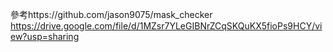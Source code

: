 參考https://github.com/jason9075/mask_checker
https://drive.google.com/file/d/1MZsr7YLeGIBNrZCqSKQuKX5fioPs9HCY/view?usp=sharing
